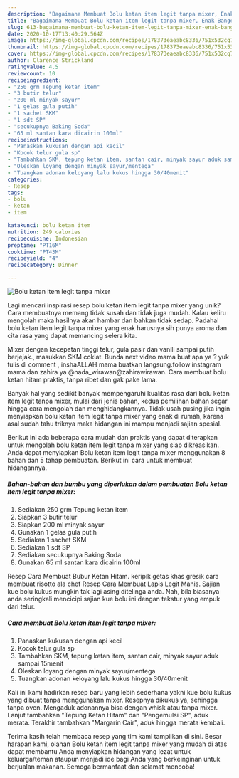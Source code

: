 ```yaml
---
description: "Bagaimana Membuat Bolu ketan item legit tanpa mixer, Enak Banget"
title: "Bagaimana Membuat Bolu ketan item legit tanpa mixer, Enak Banget"
slug: 613-bagaimana-membuat-bolu-ketan-item-legit-tanpa-mixer-enak-banget
date: 2020-10-17T13:40:29.564Z
image: https://img-global.cpcdn.com/recipes/178373eaeabc8336/751x532cq70/bolu-ketan-item-legit-tanpa-mixer-foto-resep-utama.jpg
thumbnail: https://img-global.cpcdn.com/recipes/178373eaeabc8336/751x532cq70/bolu-ketan-item-legit-tanpa-mixer-foto-resep-utama.jpg
cover: https://img-global.cpcdn.com/recipes/178373eaeabc8336/751x532cq70/bolu-ketan-item-legit-tanpa-mixer-foto-resep-utama.jpg
author: Clarence Strickland
ratingvalue: 4.5
reviewcount: 10
recipeingredient:
- "250 grm Tepung ketan item"
- "3 butir telur"
- "200 ml minyak sayur"
- "1 gelas gula putih"
- "1 sachet SKM"
- "1 sdt SP"
- "secukupnya Baking Soda"
- "65 ml santan kara dicairin 100ml"
recipeinstructions:
- "Panaskan kukusan dengan api kecil"
- "Kocok telur gula sp"
- "Tambahkan SKM, tepung ketan item, santan cair, minyak sayur aduk sampai 15menit"
- "Oleskan loyang dengan minyak sayur/mentega"
- "Tuangkan adonan keloyang lalu kukus hingga 30/40menit"
categories:
- Resep
tags:
- bolu
- ketan
- item

katakunci: bolu ketan item 
nutrition: 249 calories
recipecuisine: Indonesian
preptime: "PT16M"
cooktime: "PT43M"
recipeyield: "4"
recipecategory: Dinner

---
```



![Bolu ketan item legit tanpa mixer](https://img-global.cpcdn.com/recipes/178373eaeabc8336/751x532cq70/bolu-ketan-item-legit-tanpa-mixer-foto-resep-utama.jpg)

Lagi mencari inspirasi resep bolu ketan item legit tanpa mixer yang unik? Cara membuatnya memang tidak susah dan tidak juga mudah. Kalau keliru mengolah maka hasilnya akan hambar dan bahkan tidak sedap. Padahal bolu ketan item legit tanpa mixer yang enak harusnya sih punya aroma dan cita rasa yang dapat memancing selera kita.

Mixer dengan kecepatan tinggi telur, gula pasir dan vanili sampai putih berjejak., masukkan SKM coklat. Bunda next video mama buat apa ya ? yuk tulis di comment , inshaALLAH mama buatkan langsung.follow instagram mama dan zahira ya @nada_wirawan@zahirawirawan. Cara membuat bolu ketan hitam praktis, tanpa ribet dan gak pake lama.

Banyak hal yang sedikit banyak mempengaruhi kualitas rasa dari bolu ketan item legit tanpa mixer, mulai dari jenis bahan, kedua pemilihan bahan segar hingga cara mengolah dan menghidangkannya. Tidak usah pusing jika ingin menyiapkan bolu ketan item legit tanpa mixer yang enak di rumah, karena asal sudah tahu triknya maka hidangan ini mampu menjadi sajian spesial.


Berikut ini ada beberapa cara mudah dan praktis yang dapat diterapkan untuk mengolah bolu ketan item legit tanpa mixer yang siap dikreasikan. Anda dapat menyiapkan Bolu ketan item legit tanpa mixer menggunakan 8 bahan dan 5 tahap pembuatan. Berikut ini cara untuk membuat hidangannya.

<!--inarticleads1-->

##### Bahan-bahan dan bumbu yang diperlukan dalam pembuatan Bolu ketan item legit tanpa mixer:

1. Sediakan 250 grm Tepung ketan item
1. Siapkan 3 butir telur
1. Siapkan 200 ml minyak sayur
1. Gunakan 1 gelas gula putih
1. Sediakan 1 sachet SKM
1. Sediakan 1 sdt SP
1. Sediakan secukupnya Baking Soda
1. Gunakan 65 ml santan kara dicairin 100ml


Resep Cara Membuat Bubur Ketan Hitam. keripik getas khas gresik cara membuat risotto ala chef Resep Cara Membuat Lapis Legit Manis. Sajian kue bolu kukus mungkin tak lagi asing ditelinga anda. Nah, bila biasanya anda seringkali mencicipi sajian kue bolu ini dengan tekstur yang empuk dari telur. 

<!--inarticleads2-->

##### Cara membuat Bolu ketan item legit tanpa mixer:

1. Panaskan kukusan dengan api kecil
1. Kocok telur gula sp
1. Tambahkan SKM, tepung ketan item, santan cair, minyak sayur aduk sampai 15menit
1. Oleskan loyang dengan minyak sayur/mentega
1. Tuangkan adonan keloyang lalu kukus hingga 30/40menit


Kali ini kami hadirkan resep baru yang lebih sederhana yakni kue bolu kukus yang dibuat tanpa menggunakan mixer. Resepnya dikukus ya, sehingga tanpa oven. Mengaduk adonannya bisa dengan whisk atau tanpa mixer. Lanjut tambahkan &#34;Tepung Ketan Hitam&#34; dan &#34;Pengemulsi SP&#34;, aduk merata. Terakhir tambahkan &#34;Margarin Cair&#34;, aduk hingga merata kembali. 

Terima kasih telah membaca resep yang tim kami tampilkan di sini. Besar harapan kami, olahan Bolu ketan item legit tanpa mixer yang mudah di atas dapat membantu Anda menyiapkan hidangan yang lezat untuk keluarga/teman ataupun menjadi ide bagi Anda yang berkeinginan untuk berjualan makanan. Semoga bermanfaat dan selamat mencoba!
